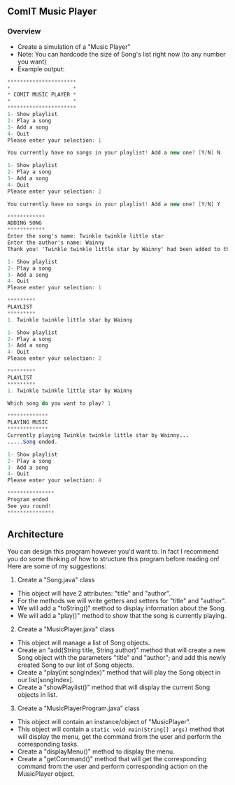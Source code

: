 
## ComIT Music Player
### Overview
- Create a simulation of a "Music Player"
- Note: You can hardcode the size of Song's list right now (to any number you want)
- Example output:
```java
**********************
*                    *
* COMIT MUSIC PLAYER *
*                    *
**********************
1- Show playlist
2- Play a song
3- Add a song 
4- Quit
Please enter your selection: 1

You currently have no songs in your playlist! Add a new one? [Y/N] N

1- Show playlist
2- Play a song
3- Add a song
4- Quit
Please enter your selection: 2

You currently have no songs in your playlist! Add a new one? [Y/N] Y

************
ADDING SONG
************
Enter the song's name: Twinkle twinkle little star
Enter the author's name: Wainny
Thank you! 'Twinkle twinkle little star by Wainny' had been added to the playlist!

1- Show playlist
2- Play a song
3- Add a song
4- Quit
Please enter your selection: 1

*********
PLAYLIST
*********
1. Twinkle twinkle little star by Wainny

1- Show playlist
2- Play a song
3- Add a song
4- Quit
Please enter your selection: 2

*********
PLAYLIST
*********
1. Twinkle twinkle little star by Wainny

Which song do you want to play? 1

*************
PLAYING MUSIC
*************
Currently playing Twinkle twinkle little star by Wainny...
.....Song ended.

1- Show playlist
2- Play a song
3- Add a song
4- Quit
Please enter your selection: 4

***************
Program ended
See you round!
***************
```

## Architecture
You can design this program however you'd want to. In fact I recommend you do some thinking of how to
structure this program before reading on! Here are some of my suggestions: 

1. Create a "Song.java" class
- This object will have 2 attributes: "title" and "author".
- For the methods we will write getters and setters for "title" and "author".
- We will add a "toString()" method to display information about the Song.
- We will add a "play()" method to show that the song is currently playing.

2. Create a "MusicPlayer.java" class
- This object will manage a list of Song objects.
- Create an "add(String title, String author)" method that will create a new Song object
with the parameters "title" and "author"; and add this newly created Song to our list of Song objects.
- Create a "play(int songIndex)" method that will play the Song object in our list[songIndex].
- Create a "showPlaylist()" method that will display the current Song objects in list.

3. Create a "MusicPlayerProgram.java" class
- This object will contain an instance/object of "MusicPlayer".
- This object will contain a `static void main(String[] args)` method that will display the menu, 
get the command from the user and perform the corresponding tasks.
- Create a "displayMenu()" method to display the menu.
- Create a "getCommand()" method that will get the corresponding command from the user and perform
corresponding action on the MusicPlayer object.
